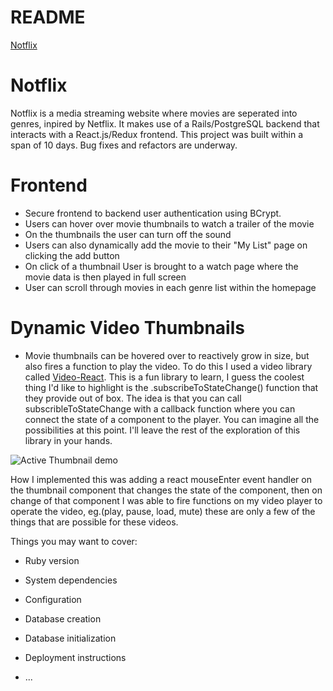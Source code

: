 # README
[Notflix](https://not-flix.herokuapp.com/#/)

# Notflix 
Notflix is a media streaming website where movies are seperated into genres, inpired by Netflix. It makes use of a Rails/PostgreSQL backend that interacts with a React.js/Redux frontend.
This project was built within a span of 10 days.
Bug fixes and refactors are underway.

# Frontend
* Secure frontend to backend user authentication using BCrypt.
* Users can hover over movie thumbnails to watch a trailer of the movie
* On the thumbnails the user can turn off the sound
* Users can also dynamically add the movie to their "My List" page on clicking the add button
* On click of a thumbnail User is brought to a watch page where the movie data is then played in full screen
* User can scroll through movies in each genre list within the homepage

# Dynamic Video Thumbnails
* Movie thumbnails can be hovered over to reactively grow in size, but also fires a function to play the video. To do this I used a video library called [Video-React](https://video-react.js.org/). This is a fun library to learn, I guess the coolest thing I'd like to highlight is the .subscribeToStateChange() function that they provide out of box. The idea is that you can call subscribleToStateChange with a callback function where you can connect the state of a component to the player. You can imagine all the possibilities at this point. I'll leave the rest of the exploration of this library in your hands. 

![Active Thumbnail demo](doc/images/thumbnail.png/)

How I implemented this was adding a react mouseEnter event handler on the thumbnail component that changes the state of the component, then on change of that component I was able to fire functions on my video player to operate the video, eg.(play, pause, load, mute) these are only a few of the things that are possible for these videos.

Things you may want to cover:

* Ruby version
* System dependencies
* Configuration
* Database creation
* Database initialization
  
* Deployment instructions
* ...
